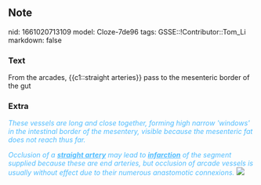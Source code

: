 ## Note
nid: 1661020713109
model: Cloze-7de96
tags: GSSE::!Contributor::Tom_Li
markdown: false

### Text
<div>
  From the arcades, {{c1::straight arteries}} pass to the
  mesenteric border of the gut
</div>

### Extra
<i><font color="#4FBCFF">These vessels are long and close together,
forming high narrow 'windows' in the intestinal border of the
mesentery, visible because the mesenteric fat does not reach thus
far.</font></i>
<div><i><font color="#4FBCFF">Occlusion of a <b><u>straight
artery</u></b> may lead to <b><u>infarction</u></b> of the segment
supplied because these are end arteries, but occlusion of arcade
vessels is usually without effect due to their numerous anastomotic
connexions.</font></i> <img src= 
"paste-f9ec9b11568ca2b4394ac3fdd0ef957447d34ea9.jpg"></div>
